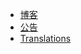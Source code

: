 - [博客](https://mo.b-hu.org/)
- [公告](https://s.b-hu.org/#/guide/announcement)
- [Translations](/guide/pages/translations.md)